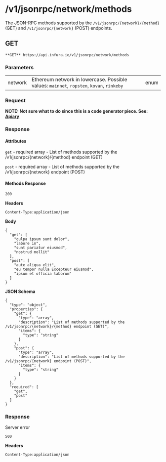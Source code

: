 # /v1/jsonrpc/network/methods

The JSON-RPC methods supported by the `/v1/jsonrpc/{network}/{method}` (GET) and `/v1/jsonrpc/{network}` (POST) endpoints.

## GET

`**GET** https://api.infura.io/v1/jsonrpc/network/methods`

### Parameters

|         |                                                                                          |      |
|---------|------------------------------------------------------------------------------------------|------|
| network | Ethereum network in lowercase. Possible values: `mainnet`, `ropsten`, `kovan`, `rinkeby` | enum |

### Request

**NOTE: Not sure what to do since this is a code generator piece. See: [Apiary](https://infura.docs.apiary.io/#reference/0//v1/jsonrpc/{network}/methods/get)**

### Response

#### Attributes

`get` - required array - List of methods supported by the /v1/jsonrpc/{network}/{method} endpoint (GET)

`post` - required array - List of methods supported by the /v1/jsonrpc/{network} endpoint (POST)

#### Methods Response

`200`

**Headers**

`Content-Type:application/json`

**Body**

```
{
  "get": [
    "culpa ipsum sunt dolor",
    "labore in",
    "sunt pariatur eiusmod",
    "nostrud mollit"
  ],
  "post": [
    "aute aliqua elit",
    "eu tempor nulla Excepteur eiusmod",
    "ipsum et officia laborum"
  ]
}
```

**JSON Schema**

```
{
  "type": "object",
  "properties": {
    "get": {
      "type": "array",
      "description": "List of methods supported by the /v1/jsonrpc/{network}/{method} endpoint (GET)",
      "items": {
        "type": "string"
      }
    },
    "post": {
      "type": "array",
      "description": "List of methods supported by the /v1/jsonrpc/{network} endpoint (POST)",
      "items": {
        "type": "string"
      }
    }
  },
  "required": [
    "get",
    "post"
  ]
}
```

### Response

Server error

``500``

**Headers**

``Content-Type:application/json``
